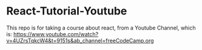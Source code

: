 # React-Tutorial-Youtube

This repo is for taking a course about react, from a Youtube Channel, which is: 
https://www.youtube.com/watch?v=4UZrsTqkcW4&t=9151s&ab_channel=freeCodeCamp.org
